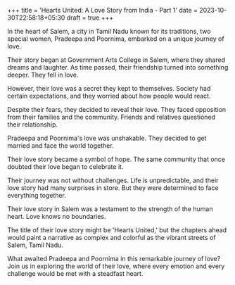 +++
title = 'Hearts United: A Love Story from India - Part 1'
date = 2023-10-30T22:58:18+05:30
draft = true
+++

In the heart of Salem, a city in Tamil Nadu known for its traditions, two special women, Pradeepa and Poornima, embarked on a unique journey of love.

Their story began at Government Arts College in Salem, where they shared dreams and laughter. As time passed, their friendship turned into something deeper. They fell in love.

However, their love was a secret they kept to themselves. Society had certain expectations, and they worried about how people would react.

Despite their fears, they decided to reveal their love. They faced opposition from their families and the community. Friends and relatives questioned their relationship.

Pradeepa and Poornima's love was unshakable. They decided to get married and face the world together.

Their love story became a symbol of hope. The same community that once doubted their love began to celebrate it.

Their journey was not without challenges. Life is unpredictable, and their love story had many surprises in store. But they were determined to face everything together.

Their love story in Salem was a testament to the strength of the human heart. Love knows no boundaries.

The title of their love story might be 'Hearts United,' but the chapters ahead would paint a narrative as complex and colorful as the vibrant streets of Salem, Tamil Nadu.

What awaited Pradeepa and Poornima in this remarkable journey of love? Join us in exploring the world of their love, where every emotion and every challenge would be met with a steadfast heart.


